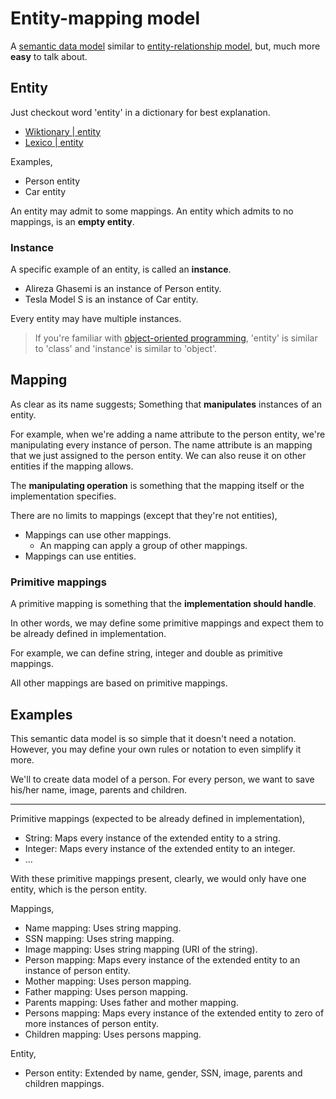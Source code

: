 # Entity-mapping model

A [semantic data model](https://en.wikipedia.org/wiki/Semantic_data_model) similar to [entity-relationship model](https://en.wikipedia.org/wiki/Entity%E2%80%93relationship_model), but, much more **easy** to talk about.

## Entity

Just checkout word 'entity' in a dictionary for best explanation.

- [Wiktionary | entity](https://en.wiktionary.org/wiki/entity)
- [Lexico | entity](https://www.lexico.com/definition/entity)

Examples,

- Person entity
- Car entity

An entity may admit to some mappings. An entity which admits to no mappings, is an **empty entity**.

### Instance

A specific example of an entity, is called an **instance**.

- Alireza Ghasemi is an instance of Person entity.
- Tesla Model S is an instance of Car entity.

Every entity may have multiple instances.

> If you're familiar with [object-oriented programming](https://en.wikipedia.org/wiki/Object-oriented_programming), 'entity' is similar to 'class' and 'instance' is similar to 'object'.

## Mapping

As clear as its name suggests; Something that **manipulates** instances of an entity.

For example, when we're adding a name attribute to the person entity, we're manipulating every instance of person. The name attribute is an mapping that we just assigned to the person entity. We can also reuse it on other entities if the mapping allows.

The **manipulating operation** is something that the mapping itself or the implementation specifies.

There are no limits to mappings (except that they're not entities),

- Mappings can use other mappings.
	- An mapping can apply a group of other mappings.
- Mappings can use entities.

### Primitive mappings

A primitive mapping is something that the **implementation should handle**.

In other words, we may define some primitive mappings and expect them to be already defined in implementation.

For example, we can define string, integer and double as primitive mappings.

All other mappings are based on primitive mappings.

## Examples

This semantic data model is so simple that it doesn't need a notation. However, you may define your own rules or notation to even simplify it more.

We'll to create data model of a person. For every person, we want to save his/her name, image, parents and children.

---

Primitive mappings (expected to be already defined in implementation),

- String: Maps every instance of the extended entity to a string.
- Integer: Maps every instance of the extended entity to an integer.
- ...

With these primitive mappings present, clearly, we would only have one entity, which is the person entity.

Mappings,

- Name mapping: Uses string mapping.
- SSN mapping: Uses string mapping.
- Image mapping: Uses string mapping (URI of the string).
- Person mapping: Maps every instance of the extended entity to an instance of person entity.
- Mother mapping: Uses person mapping.
- Father mapping: Uses person mapping.
- Parents mapping: Uses father and mother mapping.
- Persons mapping: Maps every instance of the extended entity to zero of more instances of person entity.
- Children mapping: Uses persons mapping.

Entity,

- Person entity: Extended by name, gender, SSN, image, parents and children mappings.
